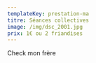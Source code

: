 ```yaml
---
templateKey: prestation-ma
titre: Séances collectives
image: /img/dsc_2001.jpg
prix: 1€ ou 2 friandises
---
```

Check mon frère